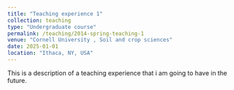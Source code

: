 ```yaml
---
title: "Teaching experience 1"
collection: teaching
type: "Undergraduate course"
permalink: /teaching/2014-spring-teaching-1
venue: "Cornell University , Soil and crop sciences"
date: 2025-01-01
location: "Ithaca, NY, USA"
---
```


This is a description of a teaching experience that i am going to have in the future.
